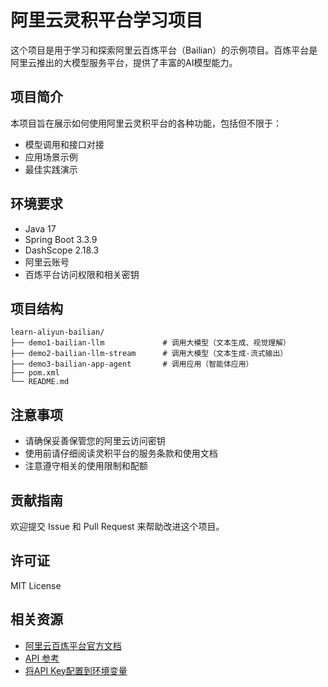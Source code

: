 # 阿里云灵积平台学习项目

这个项目是用于学习和探索阿里云百炼平台（Bailian）的示例项目。百炼平台是阿里云推出的大模型服务平台，提供了丰富的AI模型能力。

## 项目简介

本项目旨在展示如何使用阿里云灵积平台的各种功能，包括但不限于：

- 模型调用和接口对接
- 应用场景示例
- 最佳实践演示

## 环境要求

- Java 17
- Spring Boot 3.3.9
- DashScope 2.18.3
- 阿里云账号
- 百炼平台访问权限和相关密钥

## 项目结构

```
learn-aliyun-bailian/
├── demo1-bailian-llm             # 调用大模型（文本生成、视觉理解）
├── demo2-bailian-llm-stream      # 调用大模型（文本生成-流式输出）
├── demo3-bailian-app-agent       # 调用应用（智能体应用）
├── pom.xml
└── README.md
```

## 注意事项

- 请确保妥善保管您的阿里云访问密钥
- 使用前请仔细阅读灵积平台的服务条款和使用文档
- 注意遵守相关的使用限制和配额

## 贡献指南

欢迎提交 Issue 和 Pull Request 来帮助改进这个项目。

## 许可证

MIT License

## 相关资源

- [阿里云百炼平台官方文档](https://help.aliyun.com/document_detail/2399480.html)
- [API 参考](https://help.aliyun.com/document_detail/2400395.html) 
- [将API Key配置到环境变量](https://help.aliyun.com/zh/model-studio/developer-reference/configure-api-key-through-environment-variables)